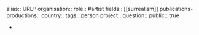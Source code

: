 alias::
URL::
organisation::
role:: #artist 
fields:: [[surrealism]] 
publications-productions:: 
country::
tags:: person
project::
question::
public:: true

-